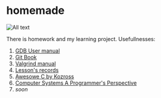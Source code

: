 # homemade

![All text](https://catcoding.pro/wp-content/uploads/2020/12/3.png)

There is homework and my learning project.
Usefullnesses: 
1) [GDB User manual](https://sourceware.org/gdb/current/onlinedocs/gdb.pdf)
2) [Git Book](https://git-scm.com/book/en/v2)
3) [Valgrind manual](https://valgrind.org/docs/manual/manual.html)
4) [Lesson's records](https://www.youtube.com/watch?v=HTb8YM6SG0E&list=PLEEyllzHN_sLqZnmaC7WUP6VWPZDkiOap)
5) [Awesowe C by Kozross](https://github.com/oz123/awesome-c)
6) [Computer Systems A Programmer's Perspective](http://csapp.cs.cmu.edu/2e/samples.html)
7) *soon*
